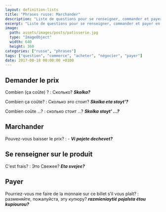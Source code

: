 ```yaml
---
layout: definition-lists
title: "Phrases russe: Marchander"
description: "Liste de questions pour se renseigner, commander et payer en russe."
excerpt: "Liste de questions pour se renseigner, commander et payer en russe."
image:
  path: assets/images/posts/patisserie.jpg
  type: "ImageObject"
  width: 640
  height: 360
categories: ["russe", "phrases"]
tags: ["question", "commerce", "acheter", "négocier", "payer"]
date: 2017-08-18 00:00:00 +0100
---
```


## Demander le prix

Combien (ça coûte) ?
: Сколько?
*__Skolka?__*

Combien ça coûte?
: Сколько это стоит?
*__Skolka eta stoyt'?__*

Combien coûte …?
: сколько стоит …?
*__Skolka stoyt' …?__*


## Marchander

Pouvez-vous baisser le prix?
: -
*__Vi pojete dechevet?__*


## Se renseigner sur le produit

C'est frais?
: Это Свежее?
*__Eta svejee?__*


## Payer

Pourriez-vous me faire de la monnaie sur ce billet s’il vous plaît?
: разменяйте, пожалуйста, эту купюру?
*__razmieniaytié pojalsta étou kupiourou?__*
